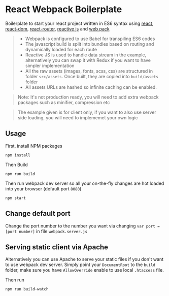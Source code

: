# React Webpack Boilerplate
Boilerplate to start your react project written in ES6 syntax using [react], [react-dom], [react-router], [reactive js](rx-lite) and [web pack]

> * Webpack is configured to use Babel for transpiling ES6 codes 
> * The javascript build is split into bundles based on routing and dynamically loaded for each route
> * Reactive JS is used to handle data stream in the example, alternatively you can swap it with Redux if you want to have simpler implementation
> * All the raw assets (images, fonts, scss, css) are structured in folder `src/assets`. Once built, they are copied into `build/assets` folder
> * All assets URLs are hashed so infinite caching can be enabled.

> Note: It's not production ready, you will need to add extra webpack packages such as minifier, compression etc

> The example given is for client only, if you want to also use server side loading, you will need to implememet your own logic 

[react]: https://www.npmjs.com/package/react
[react-dom]: https://www.npmjs.com/package/react-dom
[react-router]: https://www.npmjs.com/package/react-router
[reactive js]: https://www.npmjs.com/package/rx-lite
[web pack]: https://www.npmjs.com/package/webpack

## Usage

First, install NPM packages

```console
npm install
```

Then Build

```console
npm run build
```

Then run webpack dev server so all your on-the-fly changes are hot loaded into your browser (default port `8080`)

```console
npm start
```

## Change default port

Change the port number to the number you want via changing `var port = [port number]` in file `webpack.server.js`

## Serving static client via Apache

Alternatively you can use Apache to serve your static files if you don't want to use webpack dev server. Simply point your `DocumentRoot` to the `build` folder, make sure you have `AllowOverride` enable to use local `.htaccess` file.

Then run

```console
npm run build-watch
```
